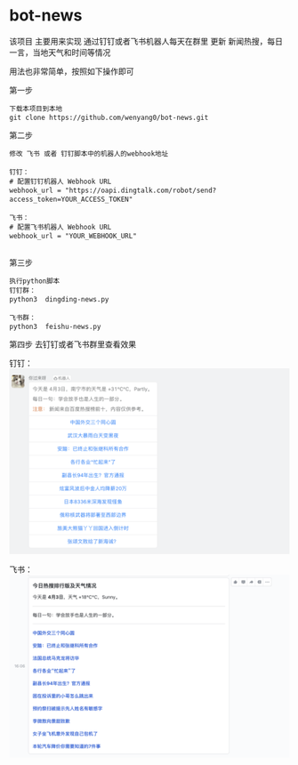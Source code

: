 # bot-news

该项目 主要用来实现 通过钉钉或者飞书机器人每天在群里 更新 新闻热搜，每日一言，当地天气和时间等情况


用法也非常简单，按照如下操作即可

第一步
```
下载本项目到本地
git clone https://github.com/wenyang0/bot-news.git

```

第二步
```
修改 飞书 或者 钉钉脚本中的机器人的webhook地址

钉钉：
# 配置钉钉机器人 Webhook URL
webhook_url = "https://oapi.dingtalk.com/robot/send?access_token=YOUR_ACCESS_TOKEN"

飞书：
# 配置飞书机器人 Webhook URL
webhook_url = "YOUR_WEBHOOK_URL"


```
第三步
```
执行python脚本
钉钉群：
python3  dingding-news.py

飞书群：
python3  feishu-news.py
```

第四步
去钉钉或者飞书群里查看效果

钉钉：
![钉钉群图片](./dingding.png)


飞书：
![飞书群图片](./feishu.png)
